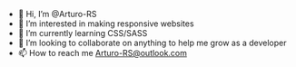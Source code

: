 - 👋 Hi, I’m @Arturo-RS
- 👀 I’m interested in making responsive websites
- 🌱 I’m currently learning CSS/SASS
- 💞️ I’m looking to collaborate on anything to help me grow as a developer
- 📫 How to reach me Arturo-RS@outlook.com

<!---
CarneAsadude/CarneAsadude is a ✨ special ✨ repository because its `README.md` (this file) appears on your GitHub profile.
You can click the Preview link to take a look at your changes.
--->
